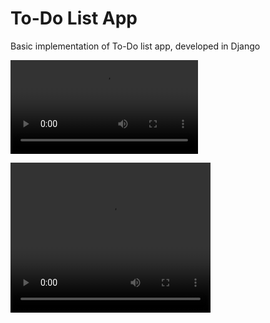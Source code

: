 # To-Do List App
Basic implementation of To-Do list app, developed in Django

![](media/app_demo_2020-11-25.mov)

<video width="320" height="240" controls>
  <source src="media/app_demo_2020-11-25.mov" type="video/mp4">
</video>
